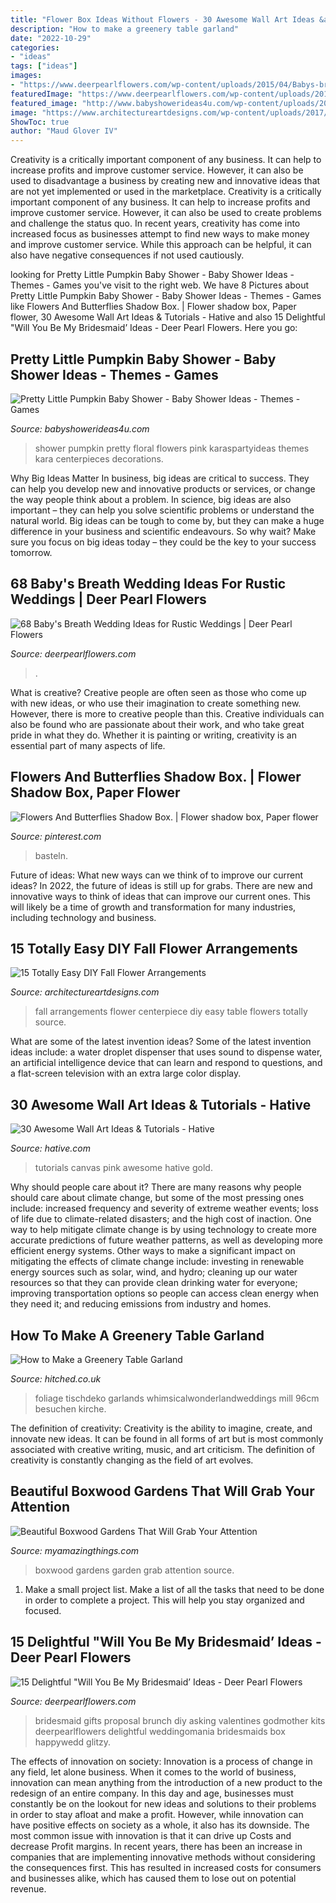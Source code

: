 ```yaml
---
title: "Flower Box Ideas Without Flowers - 30 Awesome Wall Art Ideas &amp; Tutorials"
description: "How to make a greenery table garland"
date: "2022-10-29"
categories:
- "ideas"
tags: ["ideas"]
images:
- "https://www.deerpearlflowers.com/wp-content/uploads/2015/04/Babys-breath-wedding-centerpiece.jpg"
featuredImage: "https://www.deerpearlflowers.com/wp-content/uploads/2016/08/Will-you-be-my-Bridesmaid-Ideas-10.jpg"
featured_image: "http://www.babyshowerideas4u.com/wp-content/uploads/2018/03/Pretty-Little-Pumpkin-Baby-Shower-Light-Flowers.jpg"
image: "https://www.architectureartdesigns.com/wp-content/uploads/2017/08/3-32.jpg"
ShowToc: true
author: "Maud Glover IV"
---
```



Creativity is a critically important component of any business. It can help to increase profits and improve customer service. However, it can also be used to disadvantage a business by creating new and innovative ideas that are not yet implemented or used in the marketplace.
Creativity is a critically important component of any business. It can help to increase profits and improve customer service. However, it can also be used to create problems and challenge the status quo. In recent years, creativity has come into increased focus as businesses attempt to find new ways to make money and improve customer service. While this approach can be helpful, it can also have negative consequences if not used cautiously.

	

		
looking for Pretty Little Pumpkin Baby Shower - Baby Shower Ideas - Themes - Games you've visit to the right web. We have 8 Pictures about Pretty Little Pumpkin Baby Shower - Baby Shower Ideas - Themes - Games like Flowers And Butterflies Shadow Box. | Flower shadow box, Paper flower, 30 Awesome Wall Art Ideas &amp; Tutorials - Hative and also 15 Delightful &quot;Will You Be My Bridesmaid’ Ideas - Deer Pearl Flowers. Here you go:
		
    
## Pretty Little Pumpkin Baby Shower - Baby Shower Ideas - Themes - Games

<img loading=lazy src="http://www.babyshowerideas4u.com/wp-content/uploads/2018/03/Pretty-Little-Pumpkin-Baby-Shower-Light-Flowers.jpg" onerror="this.onerror=null;this.src='https://tse2.mm.bing.net/th?id=OIP.sqdlBjYD4nTrI9HDRVq2agHaJ3&amp;pid=15.1';" alt="Pretty Little Pumpkin Baby Shower - Baby Shower Ideas - Themes - Games">

_Source: babyshowerideas4u.com_

>shower pumpkin pretty floral flowers pink karaspartyideas themes kara centerpieces decorations. 

	

Why Big Ideas Matter
In business, big ideas are critical to success. They can help you develop new and innovative products or services, or change the way people think about a problem. In science, big ideas are also important – they can help you solve scientific problems or understand the natural world.
Big ideas can be tough to come by, but they can make a huge difference in your business and scientific endeavours. So why wait? Make sure you focus on big ideas today – they could be the key to your success tomorrow.

    
## 68 Baby&#039;s Breath Wedding Ideas For Rustic Weddings | Deer Pearl Flowers

<img loading=lazy src="https://www.deerpearlflowers.com/wp-content/uploads/2015/04/Babys-breath-wedding-centerpiece.jpg" onerror="this.onerror=null;this.src='https://tse1.mm.bing.net/th?id=OIP.gPqJDRYmvMYcfMF_bxO-yAHaKH&amp;pid=15.1';" alt="68 Baby&#039;s Breath Wedding Ideas for Rustic Weddings | Deer Pearl Flowers">

_Source: deerpearlflowers.com_

>. 

	

What is creative?
Creative people are often seen as those who come up with new ideas, or who use their imagination to create something new. However, there is more to creative people than this. Creative individuals can also be found who are passionate about their work, and who take great pride in what they do. Whether it is painting or writing, creativity is an essential part of many aspects of life.

    
## Flowers And Butterflies Shadow Box. | Flower Shadow Box, Paper Flower

<img loading=lazy src="https://i.pinimg.com/736x/ba/f3/41/baf341aa0cd2bde71d13447aa6f7436a.jpg" onerror="this.onerror=null;this.src='https://tse3.mm.bing.net/th?id=OIP.M4AAUN7KIvp6RgFPt_188AHaJ4&amp;pid=15.1';" alt="Flowers And Butterflies Shadow Box. | Flower shadow box, Paper flower">

_Source: pinterest.com_

>basteln. 

	

Future of ideas: What new ways can we think of to improve our current ideas?
In 2022, the future of ideas is still up for grabs. There are new and innovative ways to think of ideas that can improve our current ones. This will likely be a time of growth and transformation for many industries, including technology and business.

    
## 15 Totally Easy DIY Fall Flower Arrangements

<img loading=lazy src="https://www.architectureartdesigns.com/wp-content/uploads/2017/08/3-32.jpg" onerror="this.onerror=null;this.src='https://tse3.mm.bing.net/th?id=OIP.chxwz8ckQBi-UzXk_09TpAHaKb&amp;pid=15.1';" alt="15 Totally Easy DIY Fall Flower Arrangements">

_Source: architectureartdesigns.com_

>fall arrangements flower centerpiece diy easy table flowers totally source. 

	

What are some of the latest invention ideas?
Some of the latest invention ideas include: a water droplet dispenser that uses sound to dispense water, an artificial intelligence device that can learn and respond to questions, and a flat-screen television with an extra large color display.

    
## 30 Awesome Wall Art Ideas &amp; Tutorials - Hative

<img loading=lazy src="https://hative.com/wp-content/uploads/2015/12/wall-art-ideas-tutorials/22-wall-art-ideas-tutorials.jpg" onerror="this.onerror=null;this.src='https://tse4.mm.bing.net/th?id=OIP.KHFYGHqKX0zmQ-AdRhYfyQHaJ4&amp;pid=15.1';" alt="30 Awesome Wall Art Ideas &amp; Tutorials - Hative">

_Source: hative.com_

>tutorials canvas pink awesome hative gold. 

	

Why should people care about it?
There are many reasons why people should care about climate change, but some of the most pressing ones include: increased frequency and severity of extreme weather events; loss of life due to climate-related disasters; and the high cost of inaction.
One way to help mitigate climate change is by using technology to create more accurate predictions of future weather patterns, as well as developing more efficient energy systems. Other ways to make a significant impact on mitigating the effects of climate change include: investing in renewable energy sources such as solar, wind, and hydro; cleaning up our water resources so that they can provide clean drinking water for everyone; improving transportation options so people can access clean energy when they need it; and reducing emissions from industry and homes.

    
## How To Make A Greenery Table Garland

<img loading=lazy src="https://cdn0.hitched.co.uk/articles/images/3/9/6/8/img_68693/greenery-table-garland.jpg" onerror="this.onerror=null;this.src='https://tse3.mm.bing.net/th?id=OIP.BxXK0G0rFGoMx5VmK_HHeAHaLG&amp;pid=15.1';" alt="How to Make a Greenery Table Garland">

_Source: hitched.co.uk_

>foliage tischdeko garlands whimsicalwonderlandweddings mill 96cm besuchen kirche. 

	

The definition of creativity:
Creativity is the ability to imagine, create, and innovate new ideas. It can be found in all forms of art but is most commonly associated with creative writing, music, and art criticism. The definition of creativity is constantly changing as the field of art evolves.

    
## Beautiful Boxwood Gardens That Will Grab Your Attention

<img loading=lazy src="http://myamazingthings.com/wp-content/uploads/2017/04/garden-2.jpg" onerror="this.onerror=null;this.src='https://tse3.mm.bing.net/th?id=OIP.xPH2WRd6ihfVvJ6LhPzK2wC7FN&amp;pid=15.1';" alt="Beautiful Boxwood Gardens That Will Grab Your Attention">

_Source: myamazingthings.com_

>boxwood gardens garden grab attention source. 

	

1. Make a small project list. Make a list of all the tasks that need to be done in order to complete a project. This will help you stay organized and focused. 

    
## 15 Delightful &quot;Will You Be My Bridesmaid’ Ideas - Deer Pearl Flowers

<img loading=lazy src="https://www.deerpearlflowers.com/wp-content/uploads/2016/08/Will-you-be-my-Bridesmaid-Ideas-10.jpg" onerror="this.onerror=null;this.src='https://tse4.mm.bing.net/th?id=OIP.S1AP027Wcd9_1Bi1aHyhXAHaLH&amp;pid=15.1';" alt="15 Delightful &quot;Will You Be My Bridesmaid’ Ideas - Deer Pearl Flowers">

_Source: deerpearlflowers.com_

>bridesmaid gifts proposal brunch diy asking valentines godmother kits deerpearlflowers delightful weddingomania bridesmaids box happywedd glitzy. 

	

The effects of innovation on society:
Innovation is a process of change in any field, let alone business. When it comes to the world of business, innovation can mean anything from the introduction of a new product to the redesign of an entire company. In this day and age, businesses must constantly be on the lookout for new ideas and solutions to their problems in order to stay afloat and make a profit.
However, while innovation can have positive effects on society as a whole, it also has its downside. The most common issue with innovation is that it can drive up Costs and decrease Profit margins. In recent years, there has been an increase in companies that are implementing innovative methods without considering the consequences first. This has resulted in increased costs for consumers and businesses alike, which has caused them to lose out on potential revenue.


